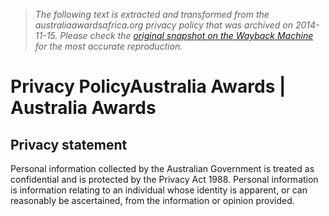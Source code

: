> *The following text is extracted and transformed from the australiaawardsafrica.org privacy policy that was archived on 2014-11-15. Please check the [original snapshot on the Wayback Machine](https://web.archive.org/web/20141115004019id_/http%3A//www.australiaawardsafrica.org/privacy-policy) for the most accurate reproduction.*

# Privacy PolicyAustralia Awards | Australia Awards

## **Privacy statement**

Personal information collected by the Australian Government is treated as confidential and is protected by the Privacy Act 1988. Personal information is information relating to an individual whose identity is apparent, or can reasonably be ascertained, from the information or opinion provided.

[](http://www.australiaawardsafrica.org/africa-map/) [](http://www.australiaawardsafrica.org/australia-map/)
